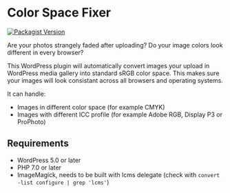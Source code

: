 # Color Space Fixer

[![Packagist Version](https://img.shields.io/packagist/v/creuna-fi/color-space-fixer)](https://packagist.org/packages/creuna-fi/color-space-fixer)

Are your photos strangely faded after uploading? Do your image colors look different in every browser?

This WordPress plugin will automatically convert images your upload in WordPress media gallery into standard sRGB color space. This makes sure your images will look consistant across all browsers and operating systems.

It can handle:

* Images in different color space (for example CMYK)
* Images with different ICC profile (for example Adobe RGB, Display P3 or ProPhoto)

## Requirements

* WordPress 5.0 or later
* PHP 7.0 or later
* ImageMagick, needs to be built with lcms delegate (check with `convert -list configure | grep 'lcms'`)

